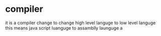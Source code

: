 # compiler
it is a compiler change to change high level languge to low level languge 
this means java script luanguge to assamblly launguge
a
